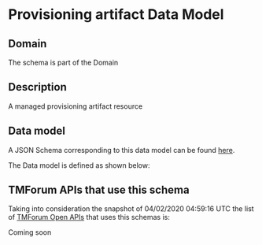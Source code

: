 # Provisioning artifact Data Model

## Domain

The  schema is part of the  Domain

## Description

A managed provisioning artifact resource

## Data model

A JSON Schema corresponding to this data model can be found
[here](https://github.com/tmforum-rand/schemas/blob/candidates/Common/ProvisioningArtifact.schema.json).

The Data model is defined as shown below:





## TMForum APIs that use this schema

Taking into consideration the snapshot of 04/02/2020 04:59:16 UTC the list of [TMForum Open APIs](https://www.tmforum.org/open-apis/) that uses this schemas is:

Coming soon